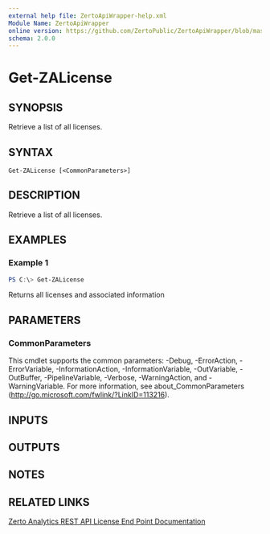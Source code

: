 ```yaml
---
external help file: ZertoApiWrapper-help.xml
Module Name: ZertoApiWrapper
online version: https://github.com/ZertoPublic/ZertoApiWrapper/blob/master/docs/Get-ZALicense.md
schema: 2.0.0
---
```


# Get-ZALicense

## SYNOPSIS

Retrieve a list of all licenses.

## SYNTAX

```
Get-ZALicense [<CommonParameters>]
```

## DESCRIPTION
Retrieve a list of all licenses.

## EXAMPLES

### Example 1
```powershell
PS C:\> Get-ZALicense
```

Returns all licenses and associated information

## PARAMETERS

### CommonParameters
This cmdlet supports the common parameters: -Debug, -ErrorAction, -ErrorVariable, -InformationAction, -InformationVariable, -OutVariable, -OutBuffer, -PipelineVariable, -Verbose, -WarningAction, and -WarningVariable. For more information, see about_CommonParameters (http://go.microsoft.com/fwlink/?LinkID=113216).

## INPUTS

## OUTPUTS

## NOTES

## RELATED LINKS

[Zerto Analytics REST API License End Point Documentation](https://docs.api.zerto.com/#/Licenses/get_v2_licenses)
